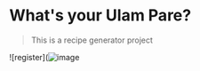 # What's your Ulam Pare?
> This is a recipe generator project

![register](![image](https://user-images.githubusercontent.com/68190784/222622060-ddfd14b9-3108-4b73-9d1d-dc2b49493953.png)
